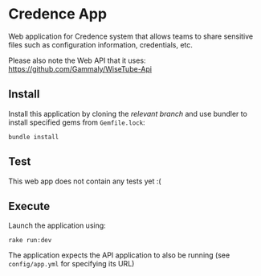 # Credence App

Web application for Credence system that allows teams to share sensitive files such as configuration information, credentials, etc.

Please also note the Web API that it uses: https://github.com/Gammaly/WiseTube-Api

## Install

Install this application by cloning the *relevant branch* and use bundler to install specified gems from `Gemfile.lock`:

```shell
bundle install
```

## Test

This web app does not contain any tests yet :(

## Execute

Launch the application using:

```shell
rake run:dev
```

The application expects the API application to also be running (see `config/app.yml` for specifying its URL)
